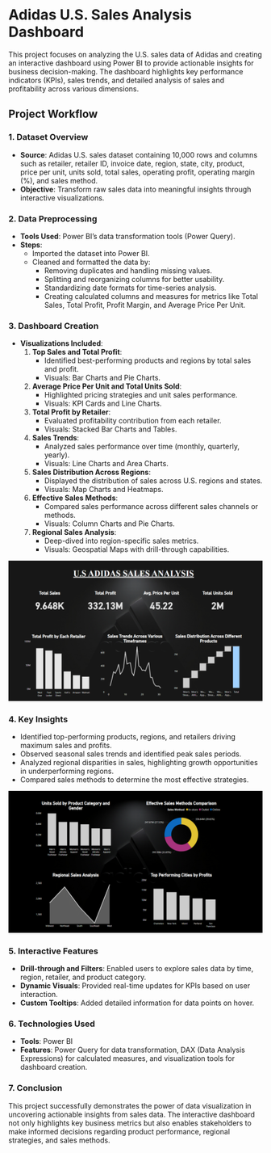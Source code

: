 # Adidas U.S. Sales Analysis Dashboard

This project focuses on analyzing the U.S. sales data of Adidas and creating an interactive dashboard using Power BI to provide actionable insights for business decision-making. The dashboard highlights key performance indicators (KPIs), sales trends, and detailed analysis of sales and profitability across various dimensions.

## Project Workflow

### 1. **Dataset Overview**
- **Source**: Adidas U.S. sales dataset containing 10,000 rows and columns such as retailer, retailer ID, invoice date, region, state, city, product, price per unit, units sold, total sales, operating profit, operating margin (%), and sales method.
- **Objective**: Transform raw sales data into meaningful insights through interactive visualizations.

### 2. **Data Preprocessing**
- **Tools Used**: Power BI’s data transformation tools (Power Query).
- **Steps**:
  - Imported the dataset into Power BI.
  - Cleaned and formatted the data by:
    - Removing duplicates and handling missing values.
    - Splitting and reorganizing columns for better usability.
    - Standardizing date formats for time-series analysis.
    - Creating calculated columns and measures for metrics like Total Sales, Total Profit, Profit Margin, and Average Price Per Unit.

### 3. **Dashboard Creation**
- **Visualizations Included**:
  1. **Top Sales and Total Profit**:
     - Identified best-performing products and regions by total sales and profit.
     - Visuals: Bar Charts and Pie Charts.
  2. **Average Price Per Unit and Total Units Sold**:
     - Highlighted pricing strategies and unit sales performance.
     - Visuals: KPI Cards and Line Charts.
  3. **Total Profit by Retailer**:
     - Evaluated profitability contribution from each retailer.
     - Visuals: Stacked Bar Charts and Tables.
  4. **Sales Trends**:
     - Analyzed sales performance over time (monthly, quarterly, yearly).
     - Visuals: Line Charts and Area Charts.
  5. **Sales Distribution Across Regions**:
     - Displayed the distribution of sales across U.S. regions and states.
     - Visuals: Map Charts and Heatmaps.
  6. **Effective Sales Methods**:
     - Compared sales performance across different sales channels or methods.
     - Visuals: Column Charts and Pie Charts.
  7. **Regional Sales Analysis**:
     - Deep-dived into region-specific sales metrics.
     - Visuals: Geospatial Maps with drill-through capabilities.


![Dashboard Overview](img1.png)

### 4. **Key Insights**
- Identified top-performing products, regions, and retailers driving maximum sales and profits.
- Observed seasonal sales trends and identified peak sales periods.
- Analyzed regional disparities in sales, highlighting growth opportunities in underperforming regions.
- Compared sales methods to determine the most effective strategies.


![Regional Sales Analysis](img2.png)

### 5. **Interactive Features**
- **Drill-through and Filters**: Enabled users to explore sales data by time, region, retailer, and product category.
- **Dynamic Visuals**: Provided real-time updates for KPIs based on user interaction.
- **Custom Tooltips**: Added detailed information for data points on hover.

### 6. **Technologies Used**
- **Tools**: Power BI
- **Features**: Power Query for data transformation, DAX (Data Analysis Expressions) for calculated measures, and visualization tools for dashboard creation.

### 7. **Conclusion**
This project successfully demonstrates the power of data visualization in uncovering actionable insights from sales data. The interactive dashboard not only highlights key business metrics but also enables stakeholders to make informed decisions regarding product performance, regional strategies, and sales methods.
